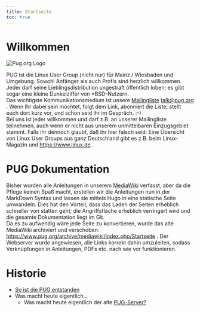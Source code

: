 ```yaml
---
title: Startseite
toc: true
---
```

# Willkommen
 ![Pug.org Logo](/doc/uploads/Puglogo-400.png?height=300px)

PUG ist die Linux User Group (nicht nur) für Mainz / Wiesbaden und Umgebung.
Sowohl Anfänger als auch Profis sind herzlich willkommen. Jeder darf seine Lieblingsdistribution ungestraft öffentlich loben; es gibt sogar eine kleine Dunkelziffer von *BSD-Nutzern.\
Das wichtigste Kommunikationsmedium ist unsere [Mailingliste](mailingliste) talk@pug.org . Wenn Ihr dabei sein möchtet, folgt dem Link, abonniert die Liste, stellt euch dort kurz vor, und schon seid ihr im Gespräch. :-)\
Bei uns ist jeder willkommen und darf z.B. an unserer Mailingliste teilnehmen, auch wenn er nicht aus unserem unmittelbaren Einzugsgebiet stammt. Falls ihr dennoch glaubt, daß ihr hier falsch seid: Eine Übersicht von Linux User Groups aus ganz Deutschland gibt es z.B. beim Linux-Magazin und https://www.linux.de . 

# PUG Dokumentation

Bisher wurden alle Anleitungen in unserem [MediaWiki](https://www.mediawiki.org/wiki/MediaWiki) verfasst, aber da die Pflege keinen Spaß macht, erstellen wir die Anleitungen nun in der MarkDown Syntax und lassen sie mittels Hugo in eine statische Seite umwandeln. Dies hat den Vorteil, dass das Laden der Seiten erheblich schneller von statten geht; die Angriffsfläche erheblich verringert wird und die gesamte Dokumentation liegt im Git.\
Da es zu aufwendig wäre jede Seite zu konvertieren, wurde das alte MediaWiki archiviert und verschoben: https://www.pug.org/archive/mediawiki/index.php/Startseite . Der Webserver wurde angewiesen, alle Links korrekt dahin umzuleiten, sodass Verknüpfungen in Anleitungen, PDFs etc. nach wie vor funktionieren.

# Historie

* [So ist die PUG entstanden](die_pug/geschichte)
* Was macht heute eigentlich...
  * Was macht heute eigentlich der alte [PUG-Server?](die_pug/geschichte/pug_server)

